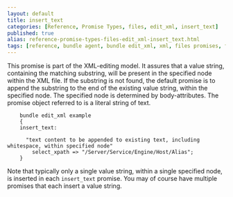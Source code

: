 ```yaml
---
layout: default
title: insert_text
categories: [Reference, Promise Types, files, edit_xml, insert_text]
published: true
alias: reference-promise-types-files-edit_xml-insert_text.html
tags: [reference, bundle agent, bundle edit_xml, xml, files promises, file editing, insert_text]
---
```


This promise is part of the XML-editing model. It assures that a value
string, containing the matching substring, will be present in the
specified node within the XML file. If the substring is not found, the
default promise is to append the substring to the end of the existing
value string, within the specified node. The specified node is
determined by body-attributes. The promise object referred to is a
literal string of text.

```cf3
    bundle edit_xml example
    {
    insert_text:

      "text content to be appended to existing text, including whitespace, within specified node"
        select_xpath => "/Server/Service/Engine/Host/Alias";
    }
```

Note that typically only a single value string, within a single
specified node, is inserted in each `insert_text` promise. You may of
course have multiple promises that each insert a value string.
